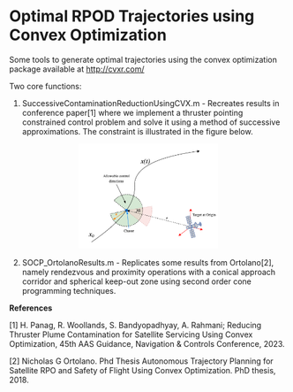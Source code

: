 # Optimal RPOD Trajectories using Convex Optimization

Some tools to generate optimal trajectories using the convex optimization package available at http://cvxr.com/

Two core functions: 

1. SuccessiveContaminationReductionUsingCVX.m - Recreates results in conference paper[1] where we implement a thruster pointing constrained control problem and solve it using a method of successive approximations. The constraint is illustrated in the figure below.

<p align="center" width="100%">
    <img width="50%" src="diagramConstraint.png"> 
</p>

2. SOCP_OrtolanoResults.m - Replicates some results from Ortolano[2], namely rendezvous and proximity operations with a conical approach corridor and spherical keep-out zone using second order cone programming techniques.


**References**

[1] H. Panag, R. Woollands, S. Bandyopadhyay, A. Rahmani; Reducing Thruster Plume Contamination for Satellite Servicing Using Convex Optimization, 45th AAS Guidance, Navigation & Controls Conference, 2023. 

[2] Nicholas G Ortolano. Phd Thesis Autonomous Trajectory Planning for Satellite RPO and Safety of Flight Using Convex Optimization. PhD thesis, 2018.

